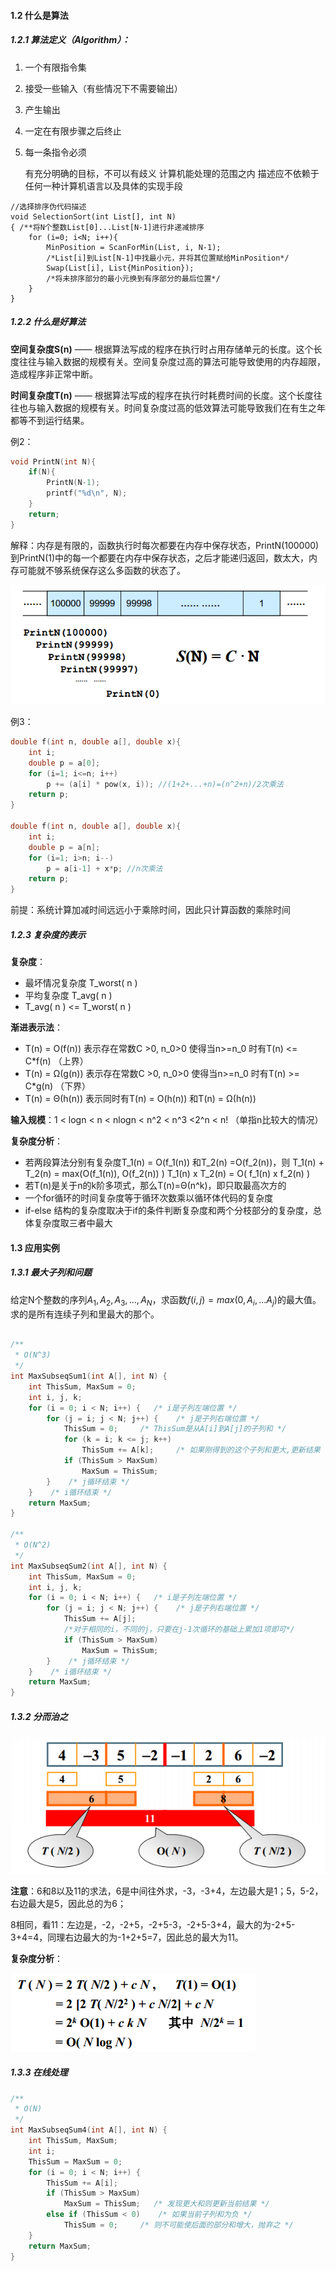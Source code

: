#### 1.2 什么是算法

##### 1.2.1 算法定义（Algorithm）：

1. 一个有限指令集

2. 接受一些输入（有些情况下不需要输出）

3. 产生输出

4. 一定在有限步骤之后终止

5. 每一条指令必须

   有充分明确的目标，不可以有歧义
   计算机能处理的范围之内
   描述应不依赖于任何一种计算机语言以及具体的实现手段

```
//选择排序伪代码描述
void SelectionSort(int List[], int N)
{ /**将N个整数List[0]...List[N-1]进行非递减排序
 	for (i=0; i<N; i++){
 		MinPosition = ScanForMin(List, i, N-1);
 		/*List[i]到List[N-1]中找最小元，并将其位置赋给MinPosition*/
 		Swap(List[i], List{MinPosition});
 		/*将未排序部分的最小元换到有序部分的最后位置*/
 	}
}
```



##### 1.2.2 什么是好算法

**空间复杂度S(n)** —— 根据算法写成的程序在执行时占用存储单元的长度。这个长度往往与输入数据的规模有关。空间复杂度过高的算法可能导致使用的内存超限，造成程序非正常中断。

**时间复杂度T(n)** —— 根据算法写成的程序在执行时耗费时间的长度。这个长度往往也与输入数据的规模有关。时间复杂度过高的低效算法可能导致我们在有生之年都等不到运行结果。 

例2：

```c
void PrintN(int N){
	if(N){
		PrintN(N-1);
		printf("%d\n", N);
	}
	return;
}
```

解释：内存是有限的，函数执行时每次都要在内存中保存状态，PrintN(100000)到PrintN(1)中的每一个都要在内存中保存状态，之后才能递归返回，数太大，内存可能就不够系统保存这么多函数的状态了。

![1572163597998](..\images\1.1.2.png)

例3：

```c
double f(int n, double a[], double x){
	int i;
    double p = a[0];
    for (i=1; i<=n; i++)
        p += (a[i] * pow(x, i)); //(1+2+...+n)=(n^2+n)/2次乘法
    return p;
}

double f(int n, double a[], double x){
	int i;
    double p = a[n];
    for (i=1; i>n; i--)
        p = a[i-1] + x*p; //n次乘法
    return p;
}
```

前提：系统计算加减时间远远小于乘除时间，因此只计算函数的乘除时间



##### 1.2.3 复杂度的表示

**复杂度**：

- 最坏情况复杂度 T_worst( n )
- 平均复杂度 T_avg( n )
- T_avg( n ) <= T_worst( n ) 

**渐进表示法**：

- T(n) = O(f(n)) 表示存在常数C >0, n_0>0 使得当n>=n_0 时有T(n) <= C*f(n) （上界）
- T(n) = Ω(g(n)) 表示存在常数C >0, n_0>0 使得当n>=n_0 时有T(n) >= C*g(n) （下界）
- T(n) = Θ(h(n)) 表示同时有T(n) = O(h(n)) 和T(n) = Ω(h(n)) 

**输入规模**：1 < logn < n < nlogn < n^2 < n^3 <2^n < n! （单指n比较大的情况）

**复杂度分析**：

- 若两段算法分别有复杂度T_1(n) = O(f_1(n)) 和T_2(n) =O(f_2(n))，则
  T_1(n) + T_2(n) = max(O(f_1(n)), O(f_2(n)) )
  T_1(n) x T_2(n) = O( f_1(n) x f_2(n) )
- 若T(n)是关于n的k阶多项式，那么T(n)=Θ(n^k)，即只取最高次方的
- 一个for循环的时间复杂度等于循环次数乘以循环体代码的复杂度
- if-else 结构的复杂度取决于if的条件判断复杂度和两个分枝部分的复杂度，总体复杂度取三者中最大 



#### 1.3 应用实例

##### 1.3.1 最大子列和问题

给定N个整数的序列${A_1, A_2, A_3,...,A_N}$，求函数$f(i, j) = max(0, {A_i,...A_j})$的最大值。 求的是所有连续子列和里最大的那个。

```c

/**
 * O(N^3)
 */
int MaxSubseqSum1(int A[], int N) {
    int ThisSum, MaxSum = 0;
    int i, j, k;
    for (i = 0; i < N; i++) {   /* i是子列左端位置 */
        for (j = i; j < N; j++) {    /* j是子列右端位置 */
            ThisSum = 0;     /* ThisSum是从A[i]到A[j]的子列和 */
            for (k = i; k <= j; k++)
                ThisSum += A[k];     /* 如果刚得到的这个子列和更大,更新结果 */
            if (ThisSum > MaxSum)
                MaxSum = ThisSum;
        }    /* j循环结束 */
    }    /* i循环结束 */
    return MaxSum;
}

/**
 * O(N^2)
 */
int MaxSubseqSum2(int A[], int N) {
    int ThisSum, MaxSum = 0;
    int i, j, k;
    for (i = 0; i < N; i++) {   /* i是子列左端位置 */
        for (j = i; j < N; j++) {    /* j是子列右端位置 */
            ThisSum += A[j];
            /*对于相同的i，不同的j，只要在j-1次循环的基础上累加1项即可*/
            if (ThisSum > MaxSum)
                MaxSum = ThisSum;
        }    /* j循环结束 */
    }    /* i循环结束 */
    return MaxSum;
}
```



##### 1.3.2 分而治之

![1572167487623](../images/分而治之.png)

**注意**：6和8以及11的求法，6是中间往外求，-3，-3+4，左边最大是1；5，5-2，右边最大是5，因此总的为6；

8相同，看11：左边是，-2，-2+5，-2+5-3，-2+5-3+4，最大的为-2+5-3+4=4，同理右边最大的为-1+2+5=7，因此总的最大为11。

**复杂度分析**：

![1572167778782](..\images\复杂度.png)

##### 1.3.3 在线处理

```c++
/**
 * O(N)
 */
int MaxSubseqSum4(int A[], int N) {
    int ThisSum, MaxSum;
    int i;
    ThisSum = MaxSum = 0;
    for (i = 0; i < N; i++) {
        ThisSum += A[i];
        if (ThisSum > MaxSum)
            MaxSum = ThisSum; 	/* 发现更大和则更新当前结果 */
        else if (ThisSum < 0)	 /* 如果当前子列和为负 */
            ThisSum = 0;	 /* 则不可能使后面的部分和增大，抛弃之 */
    }
    return MaxSum;
}
```

